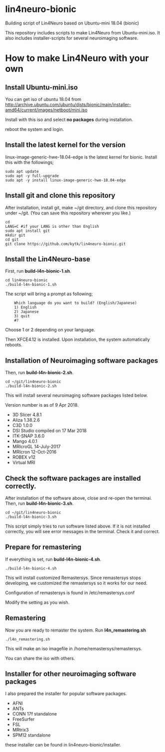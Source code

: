 # lin4neuro-bionic
Building script of Lin4Neuro based on Ubuntu-mini 18.04 (bionic)

This repository includes scripts to make Lin4Neuro from Ubuntu-mini.iso.
It also includes installer-scripts for several neuroimaging software.

# How to make Lin4Neuro with your own

## Install Ubuntu-mini.iso

You can get iso of ubuntu 18.04 from http://archive.ubuntu.com/ubuntu/dists/bionic/main/installer-amd64/current/images/netboot/mini.iso

Install with this iso and select **no packages** during installation.

reboot the system and login.

## Install the latest kernel for the version

linux-image-generic-hwe-18.04-edge is the latest kernel for bionic.
Install this with the followings;

```
sudo apt update
sudo apt -y full-upgrade
sudo apt -y install linux-image-generic-hwe-18.04-edge
```

## Install git and clone this repository

After installation, install git, make ~/git directory, and clone this repository under ~/git. (You can save this repository wherever you like.)

```
cd
LANG=C #if your LANG is other than English
sudo apt install git
mkdir git
cd git
git clone https://github.com/kytk/lin4neuro-bionic.git
```

## Install the Lin4Neuro-base

First, run **build-l4n-bionic-1.sh**.

```
cd lin4neuro-bionic
./build-l4n-bionic-1.sh
```

The script will bring a prompt as following;

```
    Which language do you want to build? (English/Japanese)
    1) English
    2) Japanese
    3) quit
    #? 
```

Choose 1 or 2 depending on your language.

Then XFCE4.12 is installed. Upon installation, the system automatically reboots.

## Installation of Neuroimaging software packages

Then, run **build-l4n-bionic-2.sh**.

```
cd ~/git/lin4neuro-bionic
./build-l4n-bionic-2.sh
```

This will install several neuroimaging software packages listed below.

Version number is as of 9 Apr 2018.

* 3D Slicer 4.8.1
* Aliza 1.38.2.6
* C3D 1.0.0
* DSI Studio compiled on 17 Mar 2018
* ITK-SNAP 3.6.0
* Mango 4.0.1
* MRIcroGL 14-July-2017
* MRIcron 12-Oct-2016
* ROBEX v12
* Virtual MRI

## Check the software packages are installed correctly.

After installation of the software above, close and re-open the terminai.
Then, run **build-l4n-bionic-3.sh**.

```
cd ~/git/lin4neuro-bionic
./build-l4n-bionic-3.sh
```

This script simply tries to run software listed above.
If it is not installed correctly, you will see error messages in the terminal. Check it and correct.

## Prepare for remastering

If everything is set, run **build-l4n-bionic-4.sh**.

```
./build-l4n-bionic-4.sh
```

This will install customized Remastersys. Since remastersys stops developing, we customized the remastersys so it works for our need.

Configuration of remastersys is found in /etc/remastersys.conf

Modify the setting as you wish.

<!---
## (optional but important) Change UID in casper

If you work under VirtualBox circumstance, you need to do the following.
When you use VirtualBox Guest Additions, you need to add your username to vboxsf group. The id of vboxsf will be 999, which conflicts with uid of the user (custom) in live media. In order to avoid the conflict, change uid in casper settings.

    $ cd /usr/share/initramfs-tools/scripts/casper-bottom
    $ sudo nano 25adduser

around line 51, you will find

    db_set passwd/user-uid 999

You change 999 to 990.
-->

## Remastering

Now you are ready to remaster the system. Run **l4n_remastering.sh**

```
./l4n_remastering.sh
```

This will make an iso imagefile in /home/remastersys/remastersys.

You can share the iso with others.
 
## Installer for other neuroimaging software packages

I also prepared the installer for popular software packages.

* AFNI
* ANTs
* CONN 17f standalone
* FreeSurfer
* FSL
* MRtrix3
* SPM12 standalone 

these installer can be found in lin4neuro-bionic/installer.


